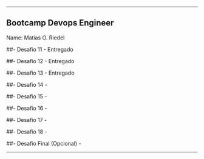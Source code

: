 -------------------------------------------------------------------
Bootcamp Devops Engineer
-------------------------------------------------------------------
Name: Matias O. Riedel


##- Desafio 11 - Entregado

##- Desafio 12 - Entregado

##- Desafio 13 - Entregado

##- Desafio 14 - 

##- Desafio 15 - 

##- Desafio 16 - 

##- Desafio 17 - 

##- Desafio 18 - 

##- Desafio Final (Opcional) - 

-------------------------------------------------------------------
